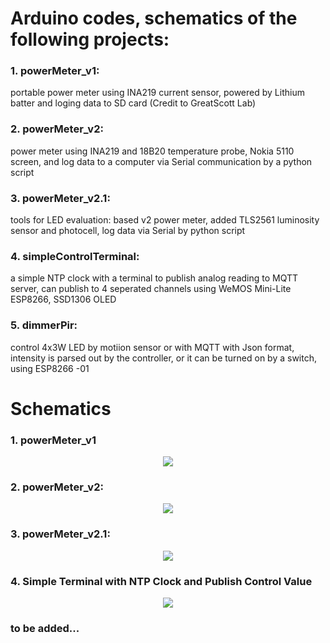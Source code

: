 # Arduino codes, schematics of the following projects:
### 1. powerMeter_v1:  
 portable power meter using INA219 current sensor, powered by Lithium batter and loging data to SD card (Credit to GreatScott Lab)
### 2. powerMeter_v2:  
power meter using INA219 and 18B20 temperature probe, Nokia 5110 screen, and log data to a computer via Serial communication by a python script 
### 3. powerMeter_v2.1:
tools for LED evaluation: based v2 power meter, added TLS2561 luminosity sensor and photocell, log data via Serial by python script

### 4. simpleControlTerminal:
a simple NTP clock with a terminal to publish analog reading to MQTT server, can publish to 4 seperated channels using WeMOS Mini-Lite ESP8266, SSD1306 OLED
### 5. dimmerPir:
control 4x3W LED by motiion sensor or  with MQTT with Json format, intensity is parsed out by the controller, or it can be turned on by a switch, using ESP8266 -01

# Schematics

### 1. powerMeter_v1
<p align="center">
  <img src="https://github.com/binh-bk/arduinos/blob/master/poweMeter_v1/powerMeter_1.jpg"/>
</p>

### 2. powerMeter_v2:  
<p align="center">
  <img src="https://github.com/binh-bk/arduinos/blob/master/powerMeter_v2/powerMeter_v2.jpg"/>
</p>

### 3. powerMeter_v2.1:
<p align="center">
  <img src="https://github.com/binh-bk/arduinos/blob/master/powerMeter_v2.1/powerMeter_v2.1a.jpg"/>
</p>

### 4. Simple Terminal with NTP Clock and Publish Control Value
<p align="center">
<img src="https://github.com/binh-bk/arduinos/blob/master/simpleControlTerminal/simpleTerminal.jpg"/>
</p>

### to be added...
